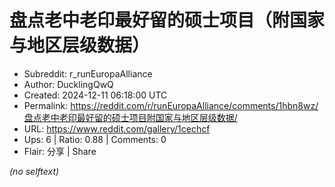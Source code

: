 # 盘点老中老印最好留的硕士项目（附国家与地区层级数据）

- Subreddit: r_runEuropaAlliance
- Author: DucklingQwQ
- Created: 2024-12-11 06:18:00 UTC
- Permalink: https://reddit.com/r/runEuropaAlliance/comments/1hbn8wz/盘点老中老印最好留的硕士项目附国家与地区层级数据/
- URL: https://www.reddit.com/gallery/1cechcf
- Ups: 6 | Ratio: 0.88 | Comments: 0
- Flair: 分享 | Share

_(no selftext)_

